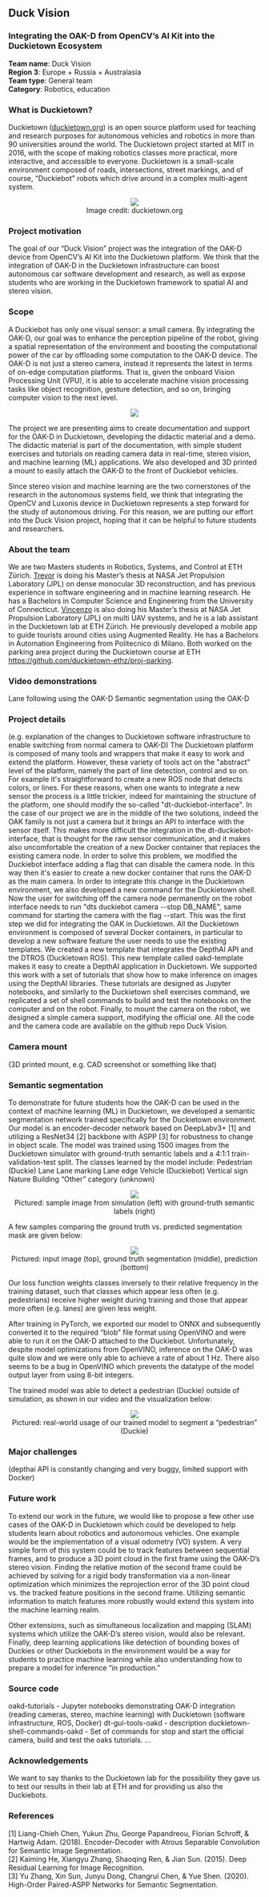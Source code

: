 ## Duck Vision

### Integrating the OAK-D from OpenCV’s AI Kit into the Duckietown Ecosystem

**Team name**: Duck Vision <br>
**Region 3**: Europe + Russia + Australasia <br>
**Team type**: General team <br>
**Category**: Robotics, education <br>

### What is Duckietown?
Duckietown ([duckietown.org](https://www.duckietown.org/)) is an open source platform used for teaching and research purposes for autonomous vehicles and robotics in more than 90 universities around the world. The Duckietown project started at MIT in 2016, with the scope of making robotics classes more practical, more interactive, and accessible to everyone. Duckietown is a small-scale environment composed of roads, intersections, street markings, and of course, “Duckiebot” robots which drive around in a complex multi-agent system.
<div style="text-align:center"><img src="media/duckietownback.png" /></div>
<div style="text-align:center">Image credit: duckietown.org</div>


### Project motivation
The goal of our “Duck Vision” project was the integration of the OAK-D device from OpenCV’s AI Kit into the Duckietown platform. We think that the integration of OAK-D in the Duckietown infrastructure can boost autonomous car software development and research, as well as expose students who are working in the Duckietown framework to spatial AI and stereo vision.

### Scope
A Duckiebot has only one visual sensor: a small camera. By integrating the OAK-D, our goal was to enhance the perception pipeline of the robot, giving a spatial representation of the environment and boosting the computational power of the car by offloading some computation to the OAK-D device. The OAK-D is not just a stereo camera, instead it represents the latest in terms of on-edge computation platforms. That is, given the onboard Vision Processing Unit (VPU), it is able to accelerate machine vision processing tasks like object recognition, gesture detection, and so on, bringing computer vision to the next level.

<div style="text-align:center"><img src="media/oakd+duckiebot.png" /></div>

The project we are presenting aims to create documentation and support for the OAK-D in Duckietown, developing the didactic material and a demo. The didactic material is part of the documentation, with simple student exercises and tutorials on reading camera data in real-time, stereo vision, and machine learning (ML) applications. We also developed and 3D printed a mount to easily attach the OAK-D to the front of Duckiebot vehicles.

Since stereo vision and machine learning are the two cornerstones of the research in the autonomous systems field, we think that integrating the OpenCV and Luxonis device in Duckietown represents a step forward for the study of autonomous driving. For this reason, we are putting our effort into the Duck Vision project, hoping that it can be helpful to future students and researchers.

### About the team
We are two Masters students in Robotics, Systems, and Control at ETH Zürich. [Trevor](https://github.com/trevphil) is doing his Master’s thesis at NASA Jet Propulsion Laboratory (JPL) on dense monocular 3D reconstruction, and has previous experience in software engineering and in machine learning research. He has a Bachelors in Computer Science and Engineering from the University of Connecticut. [Vincenzo](https://github.com/viciopoli01) is also doing his Master’s thesis at NASA Jet Propulsion Laboratory (JPL) on multi UAV systems, and he is a lab assistant in the Duckietown lab at ETH Zürich. He previously developed a mobile app to guide tourists around cities using Augmented Reality. He has a Bachelors in Automation Engineering from Politecnico di Milano. Both worked on the parking area project during the Duckietown course at ETH https://github.com/duckietown-ethz/proj-parking.

### Video demonstrations
Lane following using the OAK-D
Semantic segmentation using the OAK-D

### Project details
(e.g. explanation of the changes to Duckietown software infrastructure to enable switching from normal camera to OAK-D)
The Duckietown platform is composed of many tools and wrappers that make it easy to work and extend the platform. However, these variety of tools act on the "abstract" level of the platform, namely the part of line detection, control and so on. For example it's straightforward to create a new ROS node that detects colors, or lines. For these reasons, when one wants to integrate a new sensor the process is a little trickier, indeed for maintaining the structure of the platform, one should modify the so-called "dt-duckiebot-interface". In the case of our project we are in the middle of the two solutions, indeed the OAK family is not just a camera but it brings an API to interface with the sensor itself. This makes more difficult the integration in the dt-duckiebot-interface, that is thought for the raw sensor communication, and it makes also uncomfortable the creation of a new Docker container that replaces the existing camera node. In order to solve this problem, we modified the Duckiebot interface adding a flag that can disable the camera node. In this way then it's easier to create a new docker container that runs the OAK-D as the main camera. In order to integrate this change in the Duckietown environment, we also developed a new command for the Duckietown shell. Now the user for switching off the camera node permanently on the robot interface needs to run "dts duckiebot camera --stop DB_NAME", same command for starting the camera with the flag --start. 
This was the first step we did for integrating the OAK in Duckietown. 
All the Duckietown environment is composed of several Docker containers, in particular to develop a new software feature the user needs to use the existing templates. We created a new template that integrates the DepthAI API and the DTROS (Duckietown ROS). This new template called oakd-template makes it easy to create a DepthAI application in Duckietown. 
We supported this work with a set of tutorials that show how to make inference on images using the DepthAI libraries. These tutorials are designed as Jupyter notebooks, and similarly to the Duckietown shell exercises command, we replicated a set of shell commands to build and test the notebooks on the computer and on the robot.
Finally, to mount the camera on the robot, we designed a simple camera support, modifying the official one.
All the code and the camera code are available on the github repo Duck Vision.



### Camera mount
(3D printed mount, e.g. CAD screenshot or something like that)

### Semantic segmentation
To demonstrate for future students how the OAK-D can be used in the context of machine learning (ML) in Duckietown, we developed a semantic segmentation network trained specifically for the Duckietown environment. Our model is an encoder-decoder network based on DeepLabv3+ [1] and utilizing a ResNet34 [2] backbone with ASPP [3] for robustness to change in object scale. The model was trained using 1500 images from the Duckietown simulator with ground-truth semantic labels and a 4:1:1 train-validation-test split. The classes learned by the model include:
Pedestrian (Duckie)
Lane
Lane marking
Lane edge
Vehicle (Duckiebot)
Vertical sign
Nature
Building
“Other” category (unknown)

<div style="text-align:center"><img src="media/semanticandoriginal.png" /></div>
<div style="text-align:center">Pictured: sample image from simulation (left) with ground-truth semantic labels (right)</div>

A few samples comparing the ground truth vs. predicted segmentation mask are given below:

<div style="text-align:center"><img src="media/multiseg.png" /></div>
<div style="text-align:center">Pictured: input image (top), ground truth segmentation (middle), prediction (bottom)</div>


Our loss function weights classes inversely to their relative frequency in the training dataset, such that classes which appear less often (e.g. pedestrians) receive higher weight during training and those that appear more often (e.g. lanes) are given less weight.

After training in PyTorch, we exported our model to ONNX and subsequently converted it to the required “blob” file format using OpenVINO and were able to run it on the OAK-D attached to the Duckiebot. Unfortunately, despite model optimizations from OpenVINO, inference on the OAK-D was quite slow and we were only able to achieve a rate of about 1 Hz. There also seems to be a bug in OpenVINO which prevents the datatype of the model output layer from using 8-bit integers.

The trained model was able to detect a pedestrian (Duckie) outside of simulation, as shown in our video and the visualization below:


<div style="text-align:center"><img src="media/duckseg.png" /></div>
<div style="text-align:center">Pictured: real-world usage of our trained model to segment a “pedestrian” (Duckie)</div>


### Major challenges
(depthai API is constantly changing and very buggy, limited support with Docker)

### Future work
To extend our work in the future, we would like to propose a few other use cases of the OAK-D in Duckietown which could be developed to help students learn about robotics and autonomous vehicles. One example would be the implementation of a visual odometry (VO) system. A very simple form of this system could be to track features between sequential frames, and to produce a 3D point cloud in the first frame using the OAK-D’s stereo vision. Finding the relative motion of the second frame could be achieved by solving for a rigid body transformation via a non-linear optimization which minimizes the reprojection error of the 3D point cloud vs. the tracked feature positions in the second frame. Utilizing semantic information to match features more robustly would extend this system into the machine learning realm.

Other extensions, such as simultaneous localization and mapping (SLAM) systems which utilize the OAK-D’s stereo vision, would also be relevant. Finally, deep learning applications like detection of bounding boxes of Duckies or other Duckiebots in the environment would be a way for students to practice machine learning while also understanding how to prepare a model for inference “in production.”

### Source code
oakd-tutorials - Jupyter notebooks demonstrating OAK-D integration (reading cameras, stereo, machine learning) with Duckietown (software infrastructure, ROS, Docker)
dt-gui-tools-oakd - description
duckietown-shell-commands-oakd - Set of commands for stop and start the official camera, build and test the oaks tutorials.
...

### Acknowledgements
We want to say thanks to the Duckietown lab for the possibility they gave us to test our results in their lab at ETH and for providing us also the Duckiebots.

### References
[1] Liang-Chieh Chen, Yukun Zhu, George Papandreou, Florian Schroff, & Hartwig Adam. (2018). Encoder-Decoder with Atrous Separable Convolution for Semantic Image Segmentation.<br>
[2] Kaiming He, Xiangyu Zhang, Shaoqing Ren, & Jian Sun. (2015). Deep Residual Learning for Image Recognition.<br>
[3] Yu Zhang, Xin Sun, Junyu Dong, Changrui Chen, & Yue Shen. (2020). High-Order Paired-ASPP Networks for Semantic Segmentation.<br>
